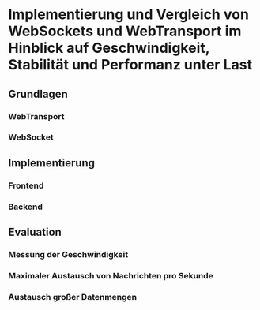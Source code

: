 # Implementierung und Vergleich von WebSockets und WebTransport im Hinblick auf Geschwindigkeit, Stabilität und Performanz unter Last

## Grundlagen

### WebTransport

### WebSocket

## Implementierung

### Frontend

### Backend

## Evaluation

### Messung der Geschwindigkeit

### Maximaler Austausch von Nachrichten pro Sekunde

### Austausch großer Datenmengen




